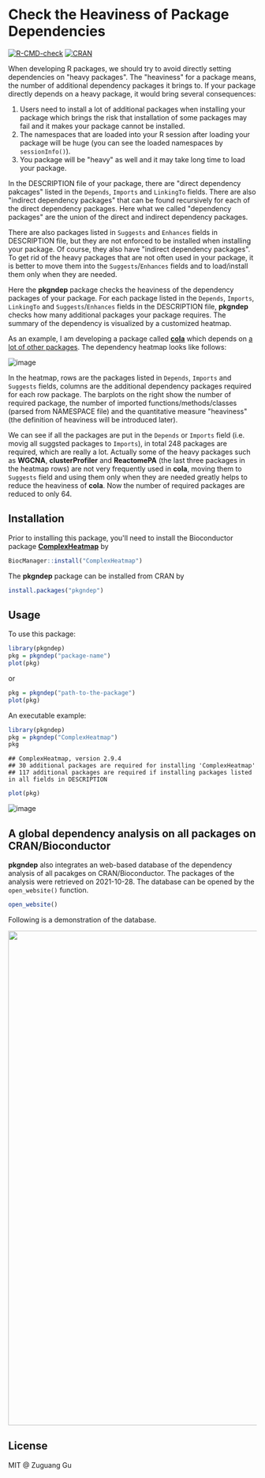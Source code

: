 # Check the Heaviness of Package Dependencies

[![R-CMD-check](https://github.com/jokergoo/pkgndep/workflows/R-CMD-check/badge.svg)](https://github.com/jokergoo/pkgndep/actions)
[![CRAN](https://www.r-pkg.org/badges/version/pkgndep)](https://cran.r-project.org/web/packages/pkgndep/index.html)


When developing R packages, we should try to avoid directly setting
dependencies on "heavy packages". The "heaviness" for a package means, the
number of additional dependency packages it brings to. If your package directly depends
on a heavy package, it would bring several consequences:

1. Users need to install a lot of additional packages when installing your
   package which brings the risk that installation of some packages
   may fail and it makes your package cannot be installed. 
2. The namespaces that are loaded into your R session after loading your package will be huge (you can see the loaded namespaces by `sessionInfo()`).
3. You package will be "heavy" as well and it may take long time to load your package.

In the DESCRIPTION file of your package, there are "direct dependency
pakcages" listed in the `Depends`, `Imports` and `LinkingTo` fields. There are
also "indirect dependency packages" that can be found recursively for each of
the direct dependency packages. Here what we called "dependency packages" are
the union of the direct and indirect dependency packages.

There are also packages listed in `Suggests` and `Enhances` fields in
DESCRIPTION file, but they are not enforced to be installed when installing
your package. Of course, they also have "indirect dependency packages". To get
rid of the heavy packages that are not often used in your package, it is
better to move them into the `Suggests`/`Enhances` fields and to load/install
them only when they are needed.

Here the **pkgndep** package checks the heaviness of the dependency packages
of your package. For each package listed in the `Depends`, `Imports`,
`LinkingTo` and `Suggests`/`Enhances` fields in the DESCRIPTION file,
**pkgndep** checks how many additional packages your package requires. The
summary of the dependency is visualized by a customized heatmap.

As an example, I am developing a package called
[**cola**](https://github.com/jokergoo/cola/) which depends on [a lot of other
packages](https://github.com/jokergoo/ComplexHeatmap/blob/master/DESCRIPTION).
The dependency heatmap looks like follows:

![image](https://user-images.githubusercontent.com/449218/140655626-f2062b6e-c11f-4dc0-b6b9-d954feffc4ad.png)


In the heatmap, rows are the packages listed in `Depends`, `Imports` and
`Suggests` fields, columns are the additional dependency packages required for
each row package. The barplots on the right show the number of required
package, the number of imported functions/methods/classes (parsed from
NAMESPACE file) and the quantitative measure "heaviness" (the definition of
heaviness will be introduced later).

We can see if all the packages are put in the `Depends` or `Imports` field
(i.e. movig all suggsted packages to `Imports`), in total 248
packages are required, which are really a lot. Actually some of the heavy
packages such as **WGCNA**, **clusterProfiler** and **ReactomePA** (the last
three packages in the heatmap rows) are not very frequently used in **cola**,
moving them to `Suggests` field and using them only when they are needed
greatly helps to reduce the heaviness of **cola**. Now the number of required
packages are reduced to only 64.


## Installation

Prior to installing this package, you'll need to install the Bioconductor package [**ComplexHeatmap**](https://bioconductor.org/packages/release/bioc/html/ComplexHeatmap.html) by

```r
BiocManager::install("ComplexHeatmap")
```

The **pkgndep** package can be installed from CRAN by

```r
install.packages("pkgndep")
```

## Usage

To use this package:

```r
library(pkgndep)
pkg = pkgndep("package-name")
plot(pkg)
```

or

```r
pkg = pkgndep("path-to-the-package")
plot(pkg)
```

An executable example:

```r
library(pkgndep)
pkg = pkgndep("ComplexHeatmap")
pkg
```

```
## ComplexHeatmap, version 2.9.4
## 30 additional packages are required for installing 'ComplexHeatmap'
## 117 additional packages are required if installing packages listed in all fields in DESCRIPTION
```

```r
plot(pkg)
```

![image](https://user-images.githubusercontent.com/449218/140655659-2ca142c5-067f-4f76-a0d2-00d0aea49c96.png)

## A global dependency analysis on all packages on CRAN/Bioconductor

**pkgndep** also integrates an web-based database of the dependency analysis of all pacakges on CRAN/Bioconductor. The packages
of the analysis were retrieved on 2021-10-28. The database can be opened by the `open_website()` function.

```r
open_website()
```

Following is a demonstration of the database.

<p><img src="https://jokergoo.github.io/pkgndep/files/pkgndep_db.gif" width="1000px" /></p>


## License

MIT @ Zuguang Gu
